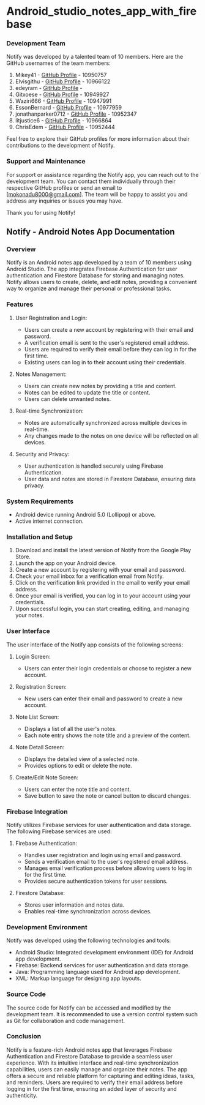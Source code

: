 # Android_studio_notes_app_with_firebase
### Development Team
Notify was developed by a talented team of 10 members. Here are the GitHub usernames of the team members:

1. Mikey41 - [GitHub Profile](https://github.com/Mikey41)  - 10950757
2. Elvisgithu - [GitHub Profile](https://github.com/Elvisgithu)  - 10966122
3. edeyram - [GitHub Profile](https://github.com/edeyram)  - 
4. Gitxoese - [GitHub Profile](https://github.com/Gitxoese)  - 10949927
5. Waziri666 - [GitHub Profile](https://github.com/Waziri666)  - 10947991
6. EssonBernard - [GitHub Profile](https://github.com/EssonBernard)  - 10977959
7. jonathanparker0712 - [GitHub Profile](https://github.com/jonathanparker0712)  - 10952347
8. litjustice6 - [GitHub Profile](https://github.com/litjustice6)  - 10966864
9. ChrisEdem - [GitHub Profile](https://github.com/ChrisEdem)  - 10952444

Feel free to explore their GitHub profiles for more information about their contributions to the development of Notify.

### Support and Maintenance
For support or assistance regarding the Notify app, you can reach out to the development team. You can contact them individually through their respective GitHub profiles or send an email to [mokonadu8000@gmail.com]. The team will be happy to assist you and address any inquiries or issues you may have.

Thank you for using Notify!

## Notify - Android Notes App Documentation

### Overview
Notify is an Android notes app developed by a team of 10 members using Android Studio. The app integrates Firebase Authentication for user authentication and Firestore Database for storing and managing notes. Notify allows users to create, delete, and edit notes, providing a convenient way to organize and manage their personal or professional tasks.

### Features
1. User Registration and Login:
   - Users can create a new account by registering with their email and password.
   - A verification email is sent to the user's registered email address.
   - Users are required to verify their email before they can log in for the first time.
   - Existing users can log in to their account using their credentials.

2. Notes Management:
   - Users can create new notes by providing a title and content.
   - Notes can be edited to update the title or content.
   - Users can delete unwanted notes.

3. Real-time Synchronization:
   - Notes are automatically synchronized across multiple devices in real-time.
   - Any changes made to the notes on one device will be reflected on all devices.

4. Security and Privacy:
   - User authentication is handled securely using Firebase Authentication.
   - User data and notes are stored in Firestore Database, ensuring data privacy.

### System Requirements
- Android device running Android 5.0 (Lollipop) or above.
- Active internet connection.

### Installation and Setup
1. Download and install the latest version of Notify from the Google Play Store.
2. Launch the app on your Android device.
3. Create a new account by registering with your email and password.
4. Check your email inbox for a verification email from Notify.
5. Click on the verification link provided in the email to verify your email address.
6. Once your email is verified, you can log in to your account using your credentials.
7. Upon successful login, you can start creating, editing, and managing your notes.

### User Interface
The user interface of the Notify app consists of the following screens:

1. Login Screen:
   - Users can enter their login credentials or choose to register a new account.

2. Registration Screen:
   - New users can enter their email and password to create a new account.

3. Note List Screen:
   - Displays a list of all the user's notes.
   - Each note entry shows the note title and a preview of the content.

4. Note Detail Screen:
   - Displays the detailed view of a selected note.
   - Provides options to edit or delete the note.

5. Create/Edit Note Screen:
   - Users can enter the note title and content.
   - Save button to save the note or cancel button to discard changes.

### Firebase Integration
Notify utilizes Firebase services for user authentication and data storage. The following Firebase services are used:

1. Firebase Authentication:
   - Handles user registration and login using email and password.
   - Sends a verification email to the user's registered email address.
   - Manages email verification process before allowing users to log in for the first time.
   - Provides secure authentication tokens for user sessions.

2. Firestore Database:
   - Stores user information and notes data.
   - Enables real-time synchronization across devices.

### Development Environment
Notify was developed using the following technologies and tools:

- Android Studio: Integrated development environment (IDE) for Android app development.
- Firebase: Backend services for user authentication and data storage.
- Java: Programming language used for Android app development.
- XML: Markup language for designing app layouts.

### Source Code
The source code for Notify can be accessed and modified by the development team. It is recommended to use a version control system such as Git for collaboration and code management.

### Conclusion
Notify is a feature-rich Android notes app that leverages Firebase Authentication and Firestore Database to provide a seamless user experience. With its intuitive interface and real-time synchronization capabilities, users can easily manage and organize their notes. The app offers a secure and reliable platform for capturing and editing ideas, tasks, and reminders. Users are required to verify their email address before logging in for the first time, ensuring an added layer of security and authenticity.
